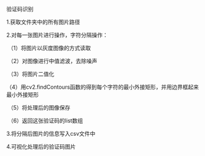 验证码识别

1.获取文件夹中的所有图片路径

2.对每一张图片进行操作，字符分隔操作：

​	（1）将图片以灰度图像的方式读取

​	（2）对图像进行中值滤波，去除噪声

​	（3）将图片二值化

​	（4）用cv2.findContours函数的得到每个字符的最小外接矩形，并用边界框起来最小外接矩形

​	（5）将处理后的图像保存

​	（6）返回这张验证码的list数组

3.将分隔后图片的信息写入csv文件中

4.可视化处理后的验证码图片





